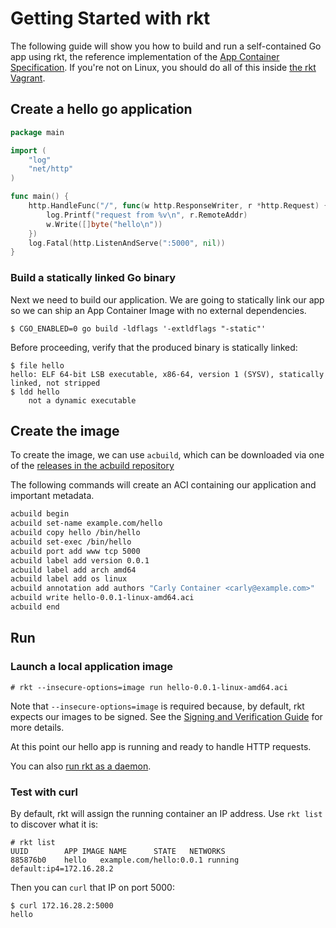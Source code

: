# Getting Started with rkt

The following guide will show you how to build and run a self-contained Go app using rkt, the reference implementation of the [App Container Specification](https://github.com/appc/spec).
If you're not on Linux, you should do all of this inside [the rkt Vagrant](https://github.com/coreos/rkt/blob/master/Documentation/trying-out-rkt.md#rkt-using-vagrant).

## Create a hello go application

```go
package main

import (
	"log"
	"net/http"
)

func main() {
	http.HandleFunc("/", func(w http.ResponseWriter, r *http.Request) {
		log.Printf("request from %v\n", r.RemoteAddr)
		w.Write([]byte("hello\n"))
	})
	log.Fatal(http.ListenAndServe(":5000", nil))
}
```

### Build a statically linked Go binary

Next we need to build our application.
We are going to statically link our app so we can ship an App Container Image with no external dependencies.

```
$ CGO_ENABLED=0 go build -ldflags '-extldflags "-static"'
```

Before proceeding, verify that the produced binary is statically linked:

```
$ file hello
hello: ELF 64-bit LSB executable, x86-64, version 1 (SYSV), statically linked, not stripped
$ ldd hello
	not a dynamic executable
```

## Create the image

To create the image, we can use `acbuild`, which can be downloaded via one of the [releases in the acbuild repository](https://github.com/appc/acbuild/releases)

The following commands will create an ACI containing our application and important metadata.

```bash
acbuild begin
acbuild set-name example.com/hello
acbuild copy hello /bin/hello
acbuild set-exec /bin/hello
acbuild port add www tcp 5000
acbuild label add version 0.0.1
acbuild label add arch amd64
acbuild label add os linux
acbuild annotation add authors "Carly Container <carly@example.com>"
acbuild write hello-0.0.1-linux-amd64.aci
acbuild end
```

## Run

### Launch a local application image

```
# rkt --insecure-options=image run hello-0.0.1-linux-amd64.aci
```

Note that `--insecure-options=image` is required because, by default, rkt expects our images to be signed.
See the [Signing and Verification Guide](https://github.com/coreos/rkt/blob/master/Documentation/signing-and-verification-guide.md) for more details.

At this point our hello app is running and ready to handle HTTP requests.

You can also [run rkt as a daemon](https://github.com/coreos/rkt/blob/master/Documentation/subcommands/run.md#run-rkt-as-a-daemon).

### Test with curl

By default, rkt will assign the running container an IP address. Use `rkt list` to discover what it is:

```
# rkt list
UUID		APP	IMAGE NAME		STATE	NETWORKS
885876b0	hello	example.com/hello:0.0.1	running	default:ip4=172.16.28.2
```

Then you can `curl` that IP on port 5000:

```
$ curl 172.16.28.2:5000
hello
```
